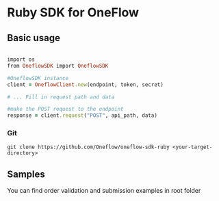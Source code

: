 # Ruby SDK for OneFlow #
 
## Basic usage

```ruby

import os
from OneflowSDK import OneflowSDK

#OneflowSDK instance
client = OneflowClient.new(endpoint, token, secret)

# ... Fill in request path and data

#make the POST request to the endpoint
response = client.request("POST", api_path, data)

```
### Git ###
    
    git clone https://github.com/Oneflow/oneflow-sdk-ruby <your-target-directory>
    
## Samples ##

You can find order validation and submission examples in root folder